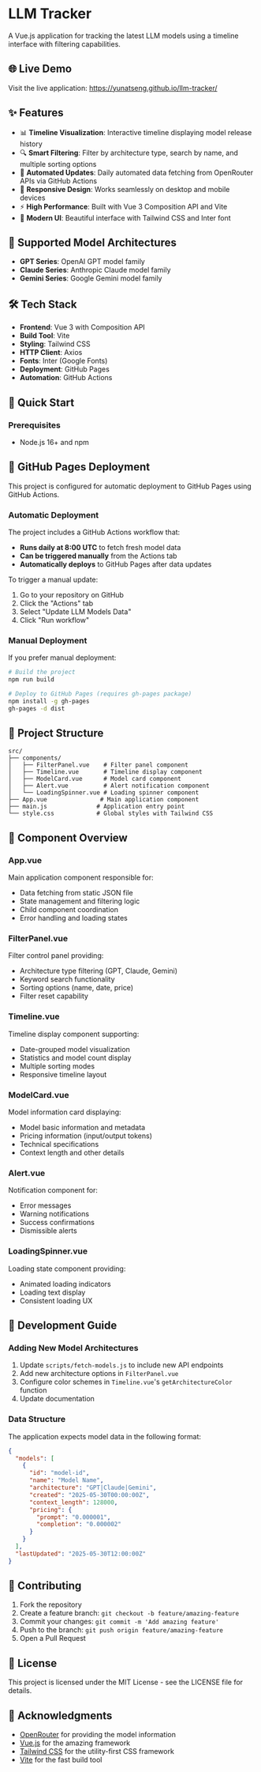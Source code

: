# LLM Tracker

A Vue.js application for tracking the latest LLM models using a timeline interface with filtering capabilities.

## 🌐 Live Demo

Visit the live application: https://yunatseng.github.io/llm-tracker/

## ✨ Features

- 📊 **Timeline Visualization**: Interactive timeline displaying model release history
- 🔍 **Smart Filtering**: Filter by architecture type, search by name, and multiple sorting options
- 🔄 **Automated Updates**: Daily automated data fetching from OpenRouter APIs via GitHub Actions
- 📱 **Responsive Design**: Works seamlessly on desktop and mobile devices
- ⚡ **High Performance**: Built with Vue 3 Composition API and Vite
- 🎨 **Modern UI**: Beautiful interface with Tailwind CSS and Inter font

## 🚀 Supported Model Architectures

- **GPT Series**: OpenAI GPT model family
- **Claude Series**: Anthropic Claude model family
- **Gemini Series**: Google Gemini model family

## 🛠️ Tech Stack

- **Frontend**: Vue 3 with Composition API
- **Build Tool**: Vite
- **Styling**: Tailwind CSS
- **HTTP Client**: Axios
- **Fonts**: Inter (Google Fonts)
- **Deployment**: GitHub Pages
- **Automation**: GitHub Actions

## 🚀 Quick Start

### Prerequisites

- Node.js 16+ and npm

## 🚀 GitHub Pages Deployment

This project is configured for automatic deployment to GitHub Pages using GitHub Actions.

### Automatic Deployment

The project includes a GitHub Actions workflow that:

- **Runs daily at 8:00 UTC** to fetch fresh model data
- **Can be triggered manually** from the Actions tab
- **Automatically deploys** to GitHub Pages after data updates

To trigger a manual update:

1. Go to your repository on GitHub
2. Click the "Actions" tab
3. Select "Update LLM Models Data"
4. Click "Run workflow"

### Manual Deployment

If you prefer manual deployment:

```bash
# Build the project
npm run build

# Deploy to GitHub Pages (requires gh-pages package)
npm install -g gh-pages
gh-pages -d dist
```

## 📁 Project Structure

```text
src/
├── components/
│   ├── FilterPanel.vue    # Filter panel component
│   ├── Timeline.vue       # Timeline display component
│   ├── ModelCard.vue      # Model card component
│   ├── Alert.vue          # Alert notification component
│   └── LoadingSpinner.vue # Loading spinner component
├── App.vue               # Main application component
├── main.js              # Application entry point
└── style.css            # Global styles with Tailwind CSS
```

## 🧩 Component Overview

### App.vue

Main application component responsible for:

- Data fetching from static JSON file
- State management and filtering logic
- Child component coordination
- Error handling and loading states

### FilterPanel.vue

Filter control panel providing:

- Architecture type filtering (GPT, Claude, Gemini)
- Keyword search functionality
- Sorting options (name, date, price)
- Filter reset capability

### Timeline.vue

Timeline display component supporting:

- Date-grouped model visualization
- Statistics and model count display
- Multiple sorting modes
- Responsive timeline layout

### ModelCard.vue

Model information card displaying:

- Model basic information and metadata
- Pricing information (input/output tokens)
- Technical specifications
- Context length and other details

### Alert.vue

Notification component for:

- Error messages
- Warning notifications
- Success confirmations
- Dismissible alerts

### LoadingSpinner.vue

Loading state component providing:

- Animated loading indicators
- Loading text display
- Consistent loading UX

## 🔧 Development Guide

### Adding New Model Architectures

1. Update `scripts/fetch-models.js` to include new API endpoints
2. Add new architecture options in `FilterPanel.vue`
3. Configure color schemes in `Timeline.vue`'s `getArchitectureColor` function
4. Update documentation


### Data Structure

The application expects model data in the following format:

```json
{
  "models": [
    {
      "id": "model-id",
      "name": "Model Name",
      "architecture": "GPT|Claude|Gemini",
      "created": "2025-05-30T00:00:00Z",
      "context_length": 128000,
      "pricing": {
        "prompt": "0.000001",
        "completion": "0.000002"
      }
    }
  ],
  "lastUpdated": "2025-05-30T12:00:00Z"
}
```


## 🤝 Contributing

1. Fork the repository
2. Create a feature branch: `git checkout -b feature/amazing-feature`
3. Commit your changes: `git commit -m 'Add amazing feature'`
4. Push to the branch: `git push origin feature/amazing-feature`
5. Open a Pull Request

## 📝 License

This project is licensed under the MIT License - see the LICENSE file for details.

## 🙏 Acknowledgments

- [OpenRouter](https://openrouter.ai/) for providing the model information
- [Vue.js](https://vuejs.org/) for the amazing framework
- [Tailwind CSS](https://tailwindcss.com/) for the utility-first CSS framework
- [Vite](https://vitejs.dev/) for the fast build tool
